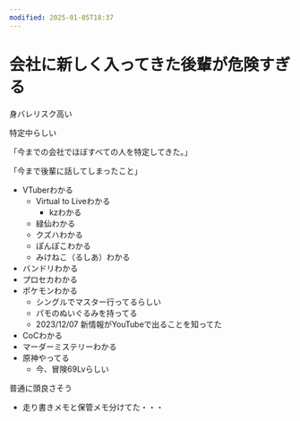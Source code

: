 ```yaml
---
modified: 2025-01-05T18:37
---
```

# 会社に新しく入ってきた後輩が危険すぎる

身バレリスク高い

特定中らしい

「今までの会社でほぼすべての人を特定してきた。」

「今まで後輩に話してしまったこと」

- VTuberわかる
    - Virtual to Liveわかる
        - kzわかる
    - 緑仙わかる
    - クズハわかる
    - ぽんぽこわかる
    - みけねこ（るしあ）わかる
- バンドリわかる
- プロセカわかる
- ポケモンわかる
    - シングルでマスター行ってるらしい
    - パモのぬいぐるみを持ってる
    - 2023/12/07 新情報がYouTubeで出ることを知ってた
- CoCわかる
- マーダーミステリーわかる
- 原神やってる
    - 今、冒険69Lvらしい

普通に頭良さそう

- 走り書きメモと保管メモ分けてた・・・
